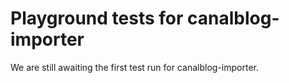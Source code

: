 # Playground tests for canalblog-importer
We are still awaiting the first test run for canalblog-importer.
